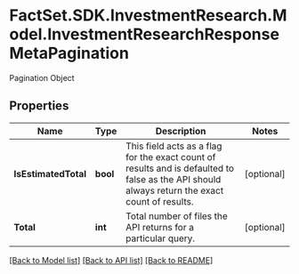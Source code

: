 # FactSet.SDK.InvestmentResearch.Model.InvestmentResearchResponseMetaPagination
Pagination Object

## Properties

Name | Type | Description | Notes
------------ | ------------- | ------------- | -------------
**IsEstimatedTotal** | **bool** | This field acts as a flag for the exact count of results and is defaulted to false as the API should always return the exact count of results. | [optional] 
**Total** | **int** | Total number of files the API returns for a particular query.     | [optional] 

[[Back to Model list]](../README.md#documentation-for-models) [[Back to API list]](../README.md#documentation-for-api-endpoints) [[Back to README]](../README.md)

